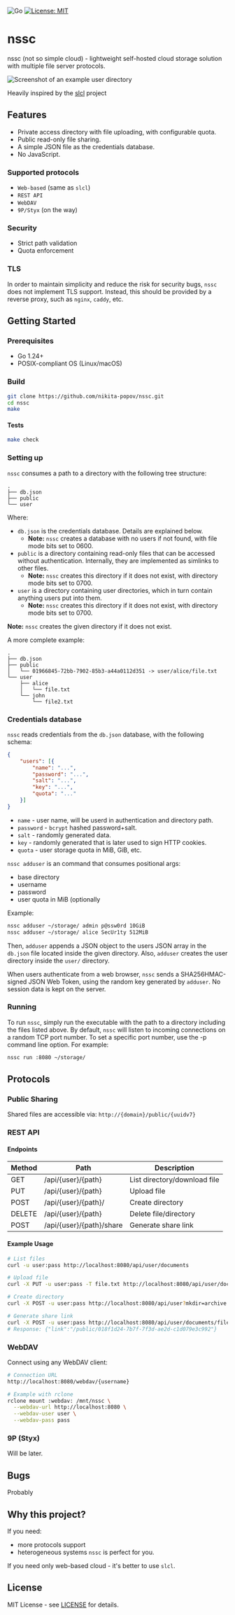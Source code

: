 ![Go](https://img.shields.io/badge/Go-1.24+-00ADD8?logo=go)
[![License: MIT](https://img.shields.io/badge/License-MIT-brightgreen.svg)](https://opensource.org/licenses/MIT)

# nssc

nssc (not so simple cloud) - lightweight self-hosted cloud storage solution with multiple file server protocols.

![Screenshot of an example user directory](doc/user.png)

Heavily inspired by the [slcl](https://codeberg.org/xavidcr/slcl) project

## Features

- Private access directory with file uploading, with configurable quota.
- Public read-only file sharing.
- A simple JSON file as the credentials database.
- No JavaScript.

### Supported protocols

- `Web-based` (same as `slcl`)
- `REST API`
- `WebDAV`
- `9P/Styx` (on the way)

### Security

- Strict path validation
- Quota enforcement

### TLS

In order to maintain simplicity and reduce the risk for security bugs, `nssc` does not implement TLS support.
Instead, this should be provided by a reverse proxy, such as `nginx`, `caddy`, etc.

## Getting Started

### Prerequisites

- Go 1.24+
- POSIX-compliant OS (Linux/macOS)

### Build

```sh
git clone https://github.com/nikita-popov/nssc.git
cd nssc
make
```

#### Tests

```sh
make check
```

### Setting up

`nssc` consumes a path to a directory with the following tree structure:

```
.
├── db.json
├── public
└── user
```

Where:

- `db.json` is the credentials database. Details are explained below.
  - **Note:** `nssc` creates a database with no users if not found, with file mode bits set to 0600.
- `public` is a directory containing read-only files that can be accessed without authentication. Internally, they are implemented as simlinks to other files.
  - **Note:** `nssc` creates this directory if it does not exist, with directory mode bits set to 0700.
- `user` is a directory containing user directories, which in turn contain anything users put into them.
  - **Note:** `nssc` creates this directory if it does not exist, with directory mode bits set to 0700.

**Note:** `nssc` creates the given directory if it does not exist.

A more complete example:

```
.
├── db.json
├── public
│   └── 01966845-72bb-7902-85b3-a44a0112d351 -> user/alice/file.txt
└── user
    ├── alice
    │   └── file.txt
    └── john
        └── file2.txt
```

### Credentials database

`nssc` reads credentials from the `db.json` database, with the following schema:

```json
{
    "users": [{
        "name": "...",
        "password": "...",
        "salt": "...",
        "key": "...",
        "quota": "..."
    }]
}
```

- `name` - user name, will be userd in authentication and directory path.
- `password` - `bcrypt` hashed password+salt.
- `salt` - randomly generated data.
- `key` - randomly generated that is later used to sign HTTP cookies.
- `quota` - user storage quota in MiB, GiB, etc.

`nssc adduser` is an command that consumes positional args:

- base directory
- username
- password
- user quota in MiB (optionally

Example:

```sh
nssc adduser ~/storage/ admin p@ssw0rd 10GiB
nssc adduser ~/storage/ alice SecUr1ty 512MiB
```

Then, `adduser` appends a JSON object to the users JSON array in the `db.json` file located inside the given directory.
Also, `adduser` creates the user directory inside the `user/` directory.

When users authenticate from a web browser, `nssc` sends a SHA256HMAC-signed JSON Web Token, using the random key generated by `adduser`.
No session data is kept on the server.

### Running

To run `nssc`, simply run the executable with the path to a directory including the files listed above.
By default, `nssc` will listen to incoming connections on a random TCP port number.
To set a specific port number, use the -p command line option. For example:

```sh
nssc run :8080 ~/storage/
```

## Protocols

### Public Sharing

Shared files are accessible via: `http://{domain}/public/{uuidv7}`

### REST API

#### Endpoints

| Method | Path                      | Description                     |
|--------|------------------------|-------------------------------|
| GET    | /api/{user}/{path}       | List directory/download file  |
| PUT    | /api/{user}/{path}       | Upload file                     |
| POST   | /api/{user}/{path}/      | Create directory               |
| DELETE | /api/{user}/{path}       | Delete file/directory         |
| POST   | /api/{user}/{path}/share | Generate share link           |

#### Example Usage

```sh
# List files
curl -u user:pass http://localhost:8080/api/user/documents

# Upload file
curl -X PUT -u user:pass -T file.txt http://localhost:8080/api/user/documents/file.txt

# Create directory
curl -X POST -u user:pass http://localhost:8080/api/user?mkdir=archive

# Generate share link
curl -X POST -u user:pass http://localhost:8080/api/user/documents/file.txt/share
# Response: {"link":"/public/018f1d24-7b7f-7f3d-ae2d-c1d079e3c992"}
```

### WebDAV

Connect using any WebDAV client:

```sh
# Connection URL
http://localhost:8080/webdav/{username}

# Example with rclone
rclone mount :webdav: /mnt/nssc \
  --webdav-url http://localhost:8080 \
  --webdav-user user \
  --webdav-pass pass
```

### 9P (Styx)

Will be later.

## Bugs

Probably

## Why this project?

If you need:
- more protocols support
- heterogeneous systems
`nssc` is perfect for you.

If you need only web-based cloud - it's better to use `slcl`.

## License

MIT License - see [LICENSE](LICENSE) for details.
